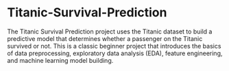 # Titanic-Survival-Prediction
The Titanic Survival Prediction project uses the Titanic dataset to build a predictive model that determines whether a passenger on the Titanic survived or not. This is a classic beginner project that introduces the basics of data preprocessing, exploratory data analysis (EDA), feature engineering, and machine learning model building.
